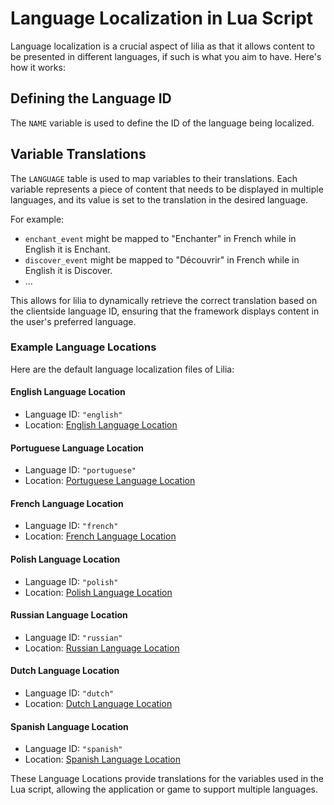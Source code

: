 # Language Localization in Lua Script

Language localization is a crucial aspect of lilia as that it allows content to be presented in different languages, if such is what you aim to have. Here's how it works:

## Defining the Language ID

The `NAME` variable is used to define the ID of the language being localized.

## Variable Translations

The `LANGUAGE` table is used to map variables to their translations. Each variable represents a piece of content that needs to be displayed in multiple languages, and its value is set to the translation in the desired language.

For example:

- `enchant_event` might be mapped to "Enchanter" in French while in English it is Enchant.
- `discover_event` might be mapped to "Découvrir" in French while in English it is Discover.
- ...

This allows for lilia to dynamically retrieve the correct translation based on the clientside language ID, ensuring that the framework displays content in the user's preferred language.

### Example Language Locations

Here are the default language localization files of Lilia:

#### English Language Location

- Language ID: `"english"`
- Location: [English Language Location](https://github.com/Lilia-Framework/Lilia/tree/main/lilia/libraries/languages/config/languages/english.lua)

#### Portuguese Language Location

- Language ID: `"portuguese"`
- Location: [Portuguese Language Location](https://github.com/Lilia-Framework/Lilia/tree/main/lilia/libraries/languages/config/languages/portuguese.lua)

#### French Language Location

- Language ID: `"french"`
- Location: [French Language Location](https://github.com/Lilia-Framework/Lilia/tree/main/lilia/libraries/languages/config/languages/french.lua)

#### Polish Language Location

- Language ID: `"polish"`
- Location: [Polish Language Location](https://github.com/Lilia-Framework/Lilia/tree/main/lilia/libraries/languages/config/languages/polish.lua)

#### Russian Language Location

- Language ID: `"russian"`
- Location: [Russian Language Location](https://github.com/Lilia-Framework/Lilia/tree/main/lilia/libraries/languages/config/languages/russian.lua)

#### Dutch Language Location

- Language ID: `"dutch"`
- Location: [Dutch Language Location](https://github.com/Lilia-Framework/Lilia/tree/main/lilia/libraries/languages/config/languages/dutch.lua)

#### Spanish Language Location

- Language ID: `"spanish"`
- Location: [Spanish Language Location](https://github.com/Lilia-Framework/Lilia/tree/main/lilia/libraries/languages/config/languages/spanish.lua)

These Language Locations provide translations for the variables used in the Lua script, allowing the application or game to support multiple languages.
